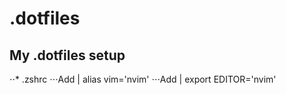 # .dotfiles
## My .dotfiles setup
⋅⋅* .zshrc
⋅⋅⋅Add | alias vim='nvim'
⋅⋅⋅Add | export EDITOR='nvim' 
